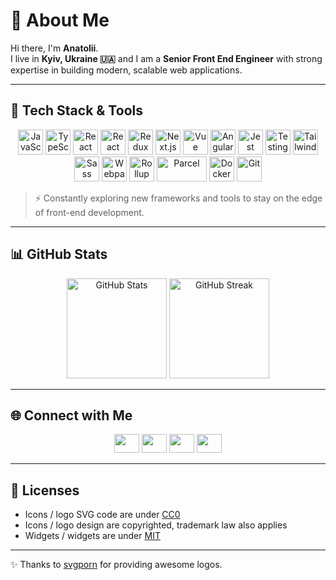 # 👋 About Me

Hi there, I'm **Anatolii**.  
I live in **Kyiv, Ukraine 🇺🇦** and I am a **Senior Front End Engineer** with strong expertise in building modern, scalable web applications.

---

## 🚀 Tech Stack & Tools

<p align="center">
  <a href="https://developer.mozilla.org/en-US/docs/Web/JavaScript/"><img src="https://raw.githubusercontent.com/gilbarbara/logos/master/logos/javascript.svg" alt="JavaScript" width="40" height="40"/></a>
  <a href="https://www.typescriptlang.org/"><img src="https://raw.githubusercontent.com/gilbarbara/logos/master/logos/typescript-icon.svg" alt="TypeScript" width="40" height="40"/></a>
  <a href="https://reactjs.org/"><img src="https://raw.githubusercontent.com/gilbarbara/logos/master/logos/react.svg" alt="React" width="40" height="40"/></a>
  <a href="https://react-query.tanstack.com/"><img src="https://raw.githubusercontent.com/gilbarbara/logos/master/logos/react-query-icon.svg" alt="React Query" width="40" height="40"/></a>
  <a href="https://redux.js.org/"><img src="https://raw.githubusercontent.com/gilbarbara/logos/master/logos/redux.svg" alt="Redux" width="40" height="40"/></a>
  <a href="https://nextjs.org/"><img src="https://raw.githubusercontent.com/gilbarbara/logos/master/logos/nextjs-icon.svg" alt="Next.js" width="40" height="40"/></a>
  <a href="https://vuejs.org/"><img src="https://raw.githubusercontent.com/gilbarbara/logos/master/logos/vue.svg" alt="Vue" width="40" height="40"/></a>
  <a href="https://angular.io/"><img src="https://raw.githubusercontent.com/gilbarbara/logos/master/logos/angular-icon.svg" alt="Angular" width="40" height="40"/></a>
  <a href="https://jestjs.io/"><img src="https://raw.githubusercontent.com/gilbarbara/logos/master/logos/jest.svg" alt="Jest" width="40" height="40"/></a>
  <a href="https://testing-library.com/"><img src="https://raw.githubusercontent.com/gilbarbara/logos/master/logos/testing-library.svg" alt="Testing Library" width="40" height="40"/></a>
  <a href="https://tailwindcss.com/"><img src="https://raw.githubusercontent.com/gilbarbara/logos/master/logos/tailwindcss-icon.svg" alt="TailwindCSS" width="40" height="40"/></a>
  <a href="https://sass-lang.com/"><img src="https://raw.githubusercontent.com/gilbarbara/logos/master/logos/sass.svg" alt="Sass" width="40" height="40"/></a>
  <a href="https://webpack.js.org/"><img src="https://raw.githubusercontent.com/gilbarbara/logos/master/logos/webpack.svg" alt="Webpack" width="40" height="40"/></a>
  <a href="https://rollupjs.org/guide/en/"><img src="https://raw.githubusercontent.com/gilbarbara/logos/master/logos/rollupjs.svg" alt="Rollup" width="40" height="40"/></a>
  <a href="https://parceljs.org/"><img src="https://raw.githubusercontent.com/gilbarbara/logos/master/logos/parcel.svg" alt="Parcel" width="80" height="40"/></a>
  <a href="https://www.docker.com/"><img src="https://raw.githubusercontent.com/gilbarbara/logos/master/logos/docker-icon.svg" alt="Docker" width="40" height="40"/></a>
  <a href="https://git-scm.com/"><img src="https://raw.githubusercontent.com/gilbarbara/logos/master/logos/git-icon.svg" alt="Git" width="40" height="40"/></a>
</p>

> ⚡️ Constantly exploring new frameworks and tools to stay on the edge of front-end development.

---

## 📊 GitHub Stats

<p align="center">
  <img src="https://github-readme-stats.vercel.app/api?username=an-parubets&show_icons=true&theme=radical" alt="GitHub Stats" height="160"/>
  <img src="https://github-readme-streak-stats.herokuapp.com/?user=an-parubets&theme=radical" alt="GitHub Streak" height="160"/>
</p>

---

## 🌐 Connect with Me

<p align="center">
  <a href="https://linkedin.com/in/parubets"><img src="https://raw.githubusercontent.com/rahuldkjain/github-profile-readme-generator/master/src/images/icons/Social/linked-in-alt.svg" height="30" width="40"/></a>
  <a href="https://twitter.com/an_parubets"><img src="https://raw.githubusercontent.com/rahuldkjain/github-profile-readme-generator/master/src/images/icons/Social/twitter.svg" height="30" width="40"/></a>
  <a href="https://stackoverflow.com/users/11066954"><img src="https://raw.githubusercontent.com/rahuldkjain/github-profile-readme-generator/master/src/images/icons/Social/stack-overflow.svg" height="30" width="40"/></a>
  <a href="https://instagram.com/an_parubets"><img src="https://raw.githubusercontent.com/rahuldkjain/github-profile-readme-generator/master/src/images/icons/Social/instagram.svg" height="30" width="40"/></a>
</p>

---

## 📜 Licenses

- Icons / logo SVG code are under [CC0](https://github.com/an-parubets/an-parubets/blob/master/CCO)  
- Icons / logo design are copyrighted, trademark law also applies  
- Widgets / widgets are under [MIT](https://github.com/an-parubets/an-parubets/blob/master/MIT)  

---

✨ Thanks to [svgporn](https://svgporn.com/) for providing awesome logos.
